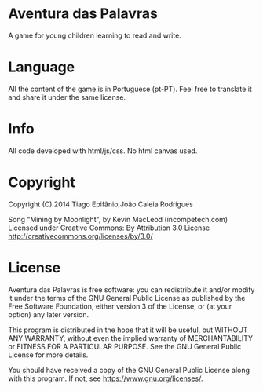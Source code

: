 # Aventura das Palavras
A game for young children learning to read and write.

# Language
All the content of the game is in Portuguese (pt-PT). Feel free to translate it and share it under the same license.

# Info
All code developed with html/js/css. No html canvas used.

# Copyright
Copyright (C) 2014 Tiago Epifânio,João Caleia Rodrigues

Song "Mining by Moonlight", by Kevin MacLeod (incompetech.com)
Licensed under Creative Commons: By Attribution 3.0 License
http://creativecommons.org/licenses/by/3.0/

# License
Aventura das Palavras is free software: you can redistribute it and/or modify it under the terms of the GNU General Public License as published by the Free Software Foundation, either version 3 of the License, or (at your option) any later version.

This program is distributed in the hope that it will be useful, but WITHOUT ANY WARRANTY; without even the implied warranty of MERCHANTABILITY or FITNESS FOR A PARTICULAR PURPOSE.  See the GNU General Public License for more details.

You should have received a copy of the GNU General Public License along with this program.  If not, see <https://www.gnu.org/licenses/>.
